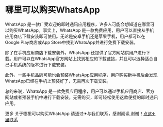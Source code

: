 # 哪里可以购买WhatsApp

WhatsApp 是一款广受欢迎的即时通讯应用程序，许多人可能会想知道在哪里可以购买WhatsApp。事实上，WhatsApp 是一款免费应用，用户可以直接从手机应用商店下载安装即可使用。无论是安卓手机还是苹果手机，用户都可以在Google Play商店或App Store中找到WhatsApp并进行免费下载安装。

除了在手机应用商店下载安装外，WhatsApp 还提供了官方网站供用户进行下载。用户可以在WhatsApp官方网站上找到相应的下载链接，并且可以选择适合自己手机系统的版本进行下载安装。

此外，一些手机品牌可能也会预装WhatsApp应用程序，用户购买新手机后会发现WhatsApp已经在手机上预装好了，无需再次下载安装。

总的来说，WhatsApp 是一款免费应用程序，用户可以通过手机应用商店、官方网站或者预装手机中进行下载安装。无需购买，即可轻松使用这款便捷的即时通讯应用。

更多 关于哪里可以购买WhatsApp 请通过✈与我们联系，感谢阅读,谢谢！[点这✈里联系](https://lm.k02.cc)